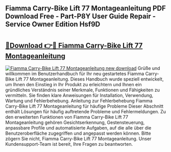 ## Fiamma Carry-Bike Lift 77 Montageanleitung PDF Download Free - Part-P8Y User Guide Repair - Service Owner Edition Hsf9D

# <h2><a href="http://df6ah41.blite.top/?on=Fiamma+Carry-Bike+Lift+77+Montageanleitung">🔗Download 👉🔴 Fiamma Carry-Bike Lift 77 Montageanleitung</a></h2>

[![Fiamma Carry-Bike Lift 77 Montageanleitung new download](https://i.imgur.com/lujVjoI.png)](http://df6ah41.blite.top/?on=Fiamma+Carry-Bike+Lift+77+Montageanleitung)
Grüße und willkommen im Benutzerhandbuch für Ihr neu gestartetes Fiamma Carry-Bike Lift 77 Montageanleitung. Dieses Handbuch wurde speziell entwickelt, um Ihnen den Einstieg in Ihr Produkt zu erleichtern und Ihnen ein gründliches Verständnis seiner Merkmale, Funktionen und Fähigkeiten zu vermitteln. Sie finden klare Anweisungen für Installation, Verwendung, Wartung und Fehlerbehebung. Anleitung zur Fehlerbehebung Fiamma Carry-Bike Lift 77 Montageanleitung für häufige Probleme Dieser Abschnitt enthält Lösungen für häufig auftretende Probleme und Fehlermeldungen. Zu den erweiterten Funktionen von Fiamma Carry-Bike Lift 77 Montageanleitung gehören Gesichtserkennung, Gestensteuerung, anpassbare Profile und automatisierte Aufgaben, auf die alle über die Benutzeroberfläche zugegriffen und angepasst werden können. Bitte zögern Sie nicht, Fiamma Carry-Bike Lift 77 Montageanleitung. Unser Kundensupport-Team ist bereit, Ihre Fragen zu beantworten.
